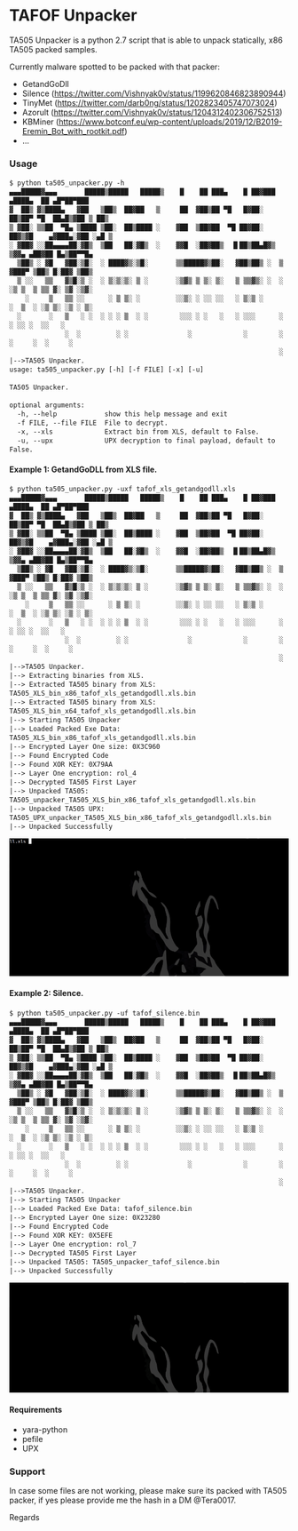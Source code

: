 TAFOF Unpacker
==============

TA505 Unpacker is a python 2.7 script that is able to unpack statically, x86 TA505 packed samples.

Currently malware spotted to be packed with that packer:
- GetandGoDll
- Silence (https://twitter.com/Vishnyak0v/status/1199620846823890944)
- TinyMet (https://twitter.com/darb0ng/status/1202823405747073024)
- Azorult (https://twitter.com/Vishnyak0v/status/1204312402306752513)
- KBMiner (https://www.botconf.eu/wp-content/uploads/2019/12/B2019-Eremin_Bot_with_rootkit.pdf)
- ...

### Usage
```
$ python ta505_unpacker.py -h
▄▄▄█████▓▄▄▄       █████▒█████   █████▒    █    ██ ███▄    █ ██▓███  ▄████▄  ██ ▄█▀██▀███  
▓  ██▒ ▓▒████▄   ▓██   ▒██▒  ██▓██   ▒     ██  ▓██▒██ ▀█   █▓██░  ██▒██▀ ▀█  ██▄█▒▓██ ▒ ██▒
▒ ▓██░ ▒▒██  ▀█▄ ▒████ ▒██░  ██▒████ ░    ▓██  ▒██▓██  ▀█ ██▓██░ ██▓▒▓█    ▄▓███▄░▓██ ░▄█ ▒
░ ▓██▓ ░░██▄▄▄▄██░▓█▒  ▒██   ██░▓█▒  ░    ▓▓█  ░██▓██▒  ▐▌██▒██▄█▓▒ ▒▓▓▄ ▄██▓██ █▄▒██▀▀█▄  
  ▒██▒ ░ ▓█   ▓██░▒█░  ░ ████▓▒░▒█░       ▒▒█████▓▒██░   ▓██▒██▒ ░  ▒ ▓███▀ ▒██▒ █░██▓ ▒██▒
  ▒ ░░   ▒▒   ▓▒█░▒ ░  ░ ▒░▒░▒░ ▒ ░       ░▒▓▒ ▒ ▒░ ▒░   ▒ ▒▒▓▒░ ░  ░ ░▒ ▒  ▒ ▒▒ ▓░ ▒▓ ░▒▓░
    ░     ▒   ▒▒ ░░      ░ ▒ ▒░ ░         ░░▒░ ░ ░░ ░░   ░ ▒░▒ ░      ░  ▒  ░ ░▒ ▒░ ░▒ ░ ▒░
  ░       ░   ▒   ░ ░  ░ ░ ░ ▒  ░ ░        ░░░ ░ ░   ░   ░ ░░░      ░       ░ ░░ ░  ░░   ░ 
              ░  ░         ░ ░               ░             ░        ░ ░     ░  ░     ░     
                                                                    ░                      
|-->TA505 Unpacker.
usage: ta505_unpacker.py [-h] [-f FILE] [-x] [-u]

TA505 Unpacker.

optional arguments:
  -h, --help            show this help message and exit
  -f FILE, --file FILE  File to decrypt.
  -x, --xls             Extract bin from XLS, default to False.
  -u, --upx             UPX decryption to final payload, default to False.
```

#### Example 1: GetandGoDLL from XLS file.
```
$ python ta505_unpacker.py -uxf tafof_xls_getandgodll.xls 
▄▄▄█████▓▄▄▄       █████▒█████   █████▒    █    ██ ███▄    █ ██▓███  ▄████▄  ██ ▄█▀██▀███  
▓  ██▒ ▓▒████▄   ▓██   ▒██▒  ██▓██   ▒     ██  ▓██▒██ ▀█   █▓██░  ██▒██▀ ▀█  ██▄█▒▓██ ▒ ██▒
▒ ▓██░ ▒▒██  ▀█▄ ▒████ ▒██░  ██▒████ ░    ▓██  ▒██▓██  ▀█ ██▓██░ ██▓▒▓█    ▄▓███▄░▓██ ░▄█ ▒
░ ▓██▓ ░░██▄▄▄▄██░▓█▒  ▒██   ██░▓█▒  ░    ▓▓█  ░██▓██▒  ▐▌██▒██▄█▓▒ ▒▓▓▄ ▄██▓██ █▄▒██▀▀█▄  
  ▒██▒ ░ ▓█   ▓██░▒█░  ░ ████▓▒░▒█░       ▒▒█████▓▒██░   ▓██▒██▒ ░  ▒ ▓███▀ ▒██▒ █░██▓ ▒██▒
  ▒ ░░   ▒▒   ▓▒█░▒ ░  ░ ▒░▒░▒░ ▒ ░       ░▒▓▒ ▒ ▒░ ▒░   ▒ ▒▒▓▒░ ░  ░ ░▒ ▒  ▒ ▒▒ ▓░ ▒▓ ░▒▓░
    ░     ▒   ▒▒ ░░      ░ ▒ ▒░ ░         ░░▒░ ░ ░░ ░░   ░ ▒░▒ ░      ░  ▒  ░ ░▒ ▒░ ░▒ ░ ▒░
  ░       ░   ▒   ░ ░  ░ ░ ░ ▒  ░ ░        ░░░ ░ ░   ░   ░ ░░░      ░       ░ ░░ ░  ░░   ░ 
              ░  ░         ░ ░               ░             ░        ░ ░     ░  ░     ░     
                                                                    ░                      
|-->TA505 Unpacker.
|--> Extracting binaries from XLS.
|--> Extracted TA505 binary from XLS: TA505_XLS_bin_x86_tafof_xls_getandgodll.xls.bin
|--> Extracted TA505 binary from XLS: TA505_XLS_bin_x64_tafof_xls_getandgodll.xls.bin
|--> Starting TA505 Unpacker
|--> Loaded Packed Exe Data: TA505_XLS_bin_x86_tafof_xls_getandgodll.xls.bin
|--> Encrypted Layer One size: 0X3C960
|--> Found Encrypted Code
|--> Found XOR KEY: 0X79AA
|--> Layer One encryption: rol_4
|--> Decrypted TA505 First Layer
|--> Unpacked TA505: TA505_unpacker_TA505_XLS_bin_x86_tafof_xls_getandgodll.xls.bin
|--> Unpacked TA505 UPX: TA505_UPX_unpacker_TA505_XLS_bin_x86_tafof_xls_getandgodll.xls.bin
|--> Unpacked Successfully
```

![](ta505_gifs/TAFOF_getandgodll_xls.gif)

#### Example 2: Silence.
```
$ python ta505_unpacker.py -uf tafof_silence.bin 
▄▄▄█████▓▄▄▄       █████▒█████   █████▒    █    ██ ███▄    █ ██▓███  ▄████▄  ██ ▄█▀██▀███  
▓  ██▒ ▓▒████▄   ▓██   ▒██▒  ██▓██   ▒     ██  ▓██▒██ ▀█   █▓██░  ██▒██▀ ▀█  ██▄█▒▓██ ▒ ██▒
▒ ▓██░ ▒▒██  ▀█▄ ▒████ ▒██░  ██▒████ ░    ▓██  ▒██▓██  ▀█ ██▓██░ ██▓▒▓█    ▄▓███▄░▓██ ░▄█ ▒
░ ▓██▓ ░░██▄▄▄▄██░▓█▒  ▒██   ██░▓█▒  ░    ▓▓█  ░██▓██▒  ▐▌██▒██▄█▓▒ ▒▓▓▄ ▄██▓██ █▄▒██▀▀█▄  
  ▒██▒ ░ ▓█   ▓██░▒█░  ░ ████▓▒░▒█░       ▒▒█████▓▒██░   ▓██▒██▒ ░  ▒ ▓███▀ ▒██▒ █░██▓ ▒██▒
  ▒ ░░   ▒▒   ▓▒█░▒ ░  ░ ▒░▒░▒░ ▒ ░       ░▒▓▒ ▒ ▒░ ▒░   ▒ ▒▒▓▒░ ░  ░ ░▒ ▒  ▒ ▒▒ ▓░ ▒▓ ░▒▓░
    ░     ▒   ▒▒ ░░      ░ ▒ ▒░ ░         ░░▒░ ░ ░░ ░░   ░ ▒░▒ ░      ░  ▒  ░ ░▒ ▒░ ░▒ ░ ▒░
  ░       ░   ▒   ░ ░  ░ ░ ░ ▒  ░ ░        ░░░ ░ ░   ░   ░ ░░░      ░       ░ ░░ ░  ░░   ░ 
              ░  ░         ░ ░               ░             ░        ░ ░     ░  ░     ░     
                                                                    ░                      
|-->TA505 Unpacker.
|--> Starting TA505 Unpacker
|--> Loaded Packed Exe Data: tafof_silence.bin
|--> Encrypted Layer One size: 0X23280
|--> Found Encrypted Code
|--> Found XOR KEY: 0X5EFE
|--> Layer One encryption: rol_7
|--> Decrypted TA505 First Layer
|--> Unpacked TA505: TA505_unpacker_tafof_silence.bin
|--> Unpacked Successfully
```

![](ta505_gifs/TAFOF_silence.gif)


#### Requirements
- yara-python
- pefile
- UPX


### Support

In case some files are not working, please make sure its packed with TA505 packer, if yes please provide me the hash in a DM @Tera0017.

Regards

